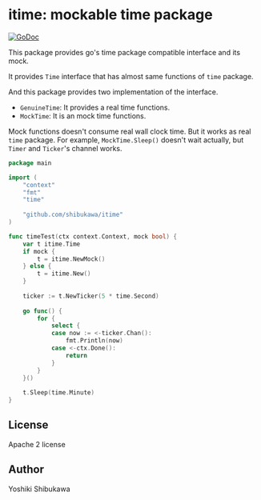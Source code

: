 # itime: mockable time package

[![GoDoc](https://godoc.org/go.pyspa.org/itime?status.svg)](https://godoc.org/go.pyspa.org/itime)

This package provides go's time package compatible interface and its mock.

It provides ``Time`` interface that has almost same functions of ``time`` package.

And this package provides two implementation of the interface.

* ``GenuineTime``: It provides a real time functions.
* ``MockTime``: It is an mock time functions.

Mock functions doesn't consume real wall clock time. But it works as real ``time`` package.
For example, ``MockTime.Sleep()`` doesn't wait actually, but ``Timer`` and ``Ticker``'s channel works.

```go
package main

import (
	"context"
	"fmt"
	"time"
	
	"github.com/shibukawa/itime"
)

func timeTest(ctx context.Context, mock bool) {
	var t itime.Time
	if mock {
		t = itime.NewMock()
	} else {
		t = itime.New()
	}
	
	ticker := t.NewTicker(5 * time.Second)
	
	go func() {
        for {
            select {
            case now := <-ticker.Chan():
                fmt.Println(now)
            case <-ctx.Done():
                return
            }
        }
	}()
	
	t.Sleep(time.Minute)
}
```

## License

Apache 2 license

## Author

Yoshiki Shibukawa